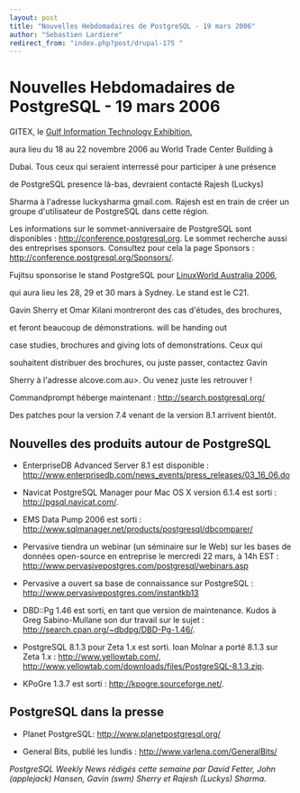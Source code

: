 ```yaml
---
layout: post
title: "Nouvelles Hebdomadaires de PostgreSQL - 19 mars 2006"
author: "Sebastien Lardiere"
redirect_from: "index.php?post/drupal-175 "
---
```



<h1>Nouvelles Hebdomadaires de PostgreSQL - 19 mars 2006</h1>

<p>GITEX, le <a href="http://www.gitex.com/">Gulf Information Technology Exhibition</a>,

aura lieu du 18 au 22 novembre 2006 au World Trade Center Building à

Dubai. Tous ceux qui seraient interressé pour participer à une présence

de PostgreSQL presence là-bas, devraient contacté Rajesh (Luckys)

Sharma à l'adresse luckysharma <at> gmail.com. Rajesh est en train de créer un groupe d'utilisateur de PostgreSQL dans cette région.</at></p>

<p>Les informations sur le sommet-anniversaire de PostgreSQL sont disponibles : <a href="http://conference.postgresql.org/">http://conference.postgresql.org</a>. Le sommet recherche aussi des entreprises sponsors. Consultez pour cela la page Sponsors : <a href="http://conference.postgresql.org/Sponsors/">http://conference.postgresql.org/Sponsors/</a>.</p>

<p>Fujitsu sponsorise le stand PostgreSQL pour <a href="http://www.linuxworldexpo.com.au/">LinuxWorld Australia 2006</a>,

qui aura lieu les 28, 29 et 30 mars à Sydney. Le stand est le C21.

Gavin Sherry et Omar Kilani montreront des cas d'études, des brochures,

et feront beaucoup de démonstrations. will be handing out

case studies, brochures and giving lots of demonstrations. Ceux qui

souhaitent distribuer des brochures, ou juste passer, contactez Gavin

Sherry à l'adresse <swm><at> alcove.com.au&gt;. Ou venez juste les retrouver !</at></swm></p>

<p>Commandprompt héberge maintenant : <a href="http://search.postgresql.org/">http://search.postgresql.org/</a></p>

<p>Des patches pour la version 7.4 venant de la version 8.1 arrivent bientôt.</p>

<!--more-->


<h2>Nouvelles des produits autour de PostgreSQL</h2>

<ul>

<li>EnterpriseDB Advanced Server 8.1 est disponible : <a href="http://www.enterprisedb.com/news_events/press_releases/03_16_06.do">http://www.enterprisedb.com/news_events/press_releases/03_16_06.do</a>

</li>

<li>

Navicat PostgreSQL Manager pour Mac OS X version 6.1.4 est sorti : <a href="http://pgsql.navicat.com/">http://pgsql.navicat.com/</a>.

</li>

<li>EMS Data Pump 2006 est sorti : <a href="http://www.sqlmanager.net/products/postgresql/dbcomparer/">http://www.sqlmanager.net/products/postgresql/dbcomparer/</a>

</li>

<li>

Pervasive tiendra un webinar (un séminaire sur le Web) sur les bases de données open-source en entreprise le mercredi 22 mars, à 14h EST : <a href="http://www.pervasivepostgres.com/postgresql/webinars.asp">http://www.pervasivepostgres.com/postgresql/webinars.asp</a>

</li>

<li>

Pervasive a ouvert sa base de connaissance sur PostgreSQL : <a href="http://www.pervasivepostgres.com/instantkb13">http://www.pervasivepostgres.com/instantkb13</a>

</li>

<li>

DBD::Pg 1.46 est sorti, en tant que version de maintenance.  Kudos à Greg Sabino-Mullane son dur travail sur le sujet : <a href="http://search.cpan.org/%7Edbdpg/DBD-Pg-1.46/">http://search.cpan.org/~dbdpg/DBD-Pg-1.46/</a>.

</li>

<li>PostgreSQL 8.1.3 pour Zeta 1.x est sorti. Ioan Molnar a porté 8.1.3 sur Zeta 1.x : <a href="http://www.yellowtab.com/">http://www.yellowtab.com/</a>, <a href="http://www.yellowtab.com/downloads/files/PostgreSQL-8.1.3.zip">http://www.yellowtab.com/downloads/files/PostgreSQL-8.1.3.zip</a>.

</li>

<li>

KPoGre 1.3.7 est sorti : <a href="http://kpogre.sourceforge.net/">http://kpogre.sourceforge.net/</a>.

</li>

</ul>

<h2>PostgreSQL dans la presse</h2>

<ul>

<li>

Planet PostgreSQL: <a href="http://www.planetpostgresql.org/">http://www.planetpostgresql.org/</a>

</li>

<li>

General Bits, publié les lundis : <a href="http://www.varlena.com/GeneralBits/">http://www.varlena.com/GeneralBits/</a>

</li>

</ul>

<p><em>

PostgreSQL Weekly News rédigés cette semaine par David Fetter, John (applejack) Hansen, Gavin (swm) Sherry et Rajesh (Luckys) Sharma.

</em></p>